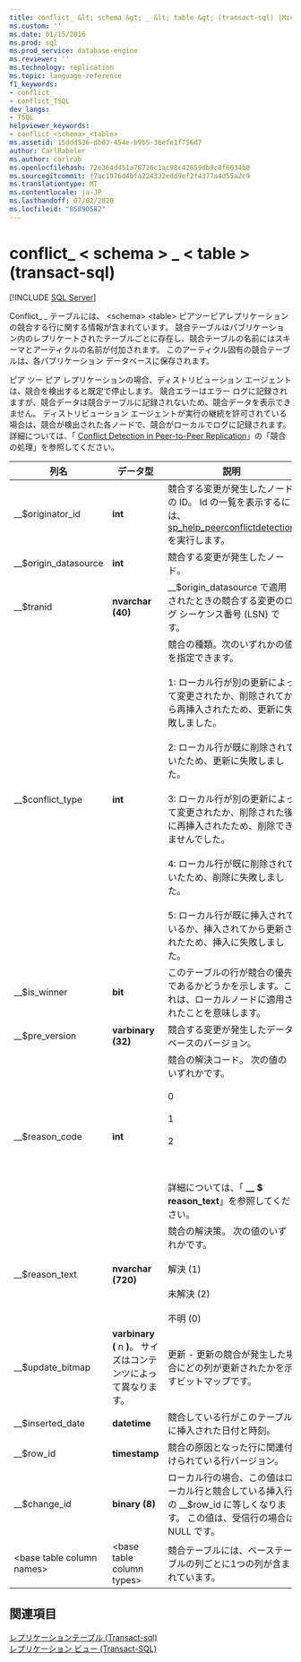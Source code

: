 ```yaml
---
title: conflict_ &lt; schema &gt; _ &lt; table &gt; (transact-sql) |Microsoft Docs
ms.custom: ''
ms.date: 01/15/2016
ms.prod: sql
ms.prod_service: database-engine
ms.reviewer: ''
ms.technology: replication
ms.topic: language-reference
f1_keywords:
- conflict_
- conflict_TSQL
dev_langs:
- TSQL
helpviewer_keywords:
- conflict_<schema>_<table>
ms.assetid: 15ddd536-db03-454e-b9b5-36efe1f756d7
author: CarlRabeler
ms.author: carlrab
ms.openlocfilehash: 72e364d451a78726c1ac98c42659db9c8f6034b0
ms.sourcegitcommit: f7ac1976d4bfa224332edd9ef2f4377a4d55a2c9
ms.translationtype: MT
ms.contentlocale: ja-JP
ms.lasthandoff: 07/02/2020
ms.locfileid: "85890582"
---
```

# <a name="conflict_ltschemagt_lttablegt-transact-sql"></a>conflict_ &lt; schema &gt; _ &lt; table &gt; (transact-sql)
[!INCLUDE [SQL Server](../../includes/applies-to-version/sqlserver.md)]

  Conflict_ _ テーブルには、 \<schema> \<table> ピアツーピアレプリケーションの競合する行に関する情報が含まれています。 競合テーブルはパブリケーション内のレプリケートされたテーブルごとに存在し、競合テーブルの名前にはスキーマとアーティクルの名前が付加されます。 このアーティクル固有の競合テーブルは、各パブリケーション データベースに保存されます。  
  
 ピア ツー ピア レプリケーションの場合、ディストリビューション エージェントは、競合を検出すると既定で停止します。 競合エラーはエラー ログに記録されますが、競合データは競合テーブルに記録されないため、競合データを表示できません。 ディストリビューション エージェントが実行の継続を許可されている場合は、競合が検出された各ノードで、競合がローカルでログに記録されます。 詳細については、「 [Conflict Detection in Peer-to-Peer Replication](../../relational-databases/replication/transactional/peer-to-peer-conflict-detection-in-peer-to-peer-replication.md)」の「競合の処理」を参照してください。  
  
|列名|データ型|説明|  
|-----------------|---------------|-----------------|  
|__$originator_id|**int**|競合する変更が発生したノードの ID。 Id の一覧を表示するには、 [sp_help_peerconflictdetection](../../relational-databases/system-stored-procedures/sp-help-peerconflictdetection-transact-sql.md)を実行します。|  
|__$origin_datasource|**int**|競合する変更が発生したノード。|  
|__$tranid|**nvarchar (40)**|__$origin_datasource で適用されたときの競合する変更のログ シーケンス番号 (LSN) です。|  
|__$conflict_type|**int**|競合の種類。次のいずれかの値を指定できます。<br /><br /> 1: ローカル行が別の更新によって変更されたか、削除されてから再挿入されたため、更新に失敗しました。<br /><br /> 2: ローカル行が既に削除されていたため、更新に失敗しました。<br /><br /> 3: ローカル行が別の更新によって変更されたか、削除された後に再挿入されたため、削除できませんでした。<br /><br /> 4: ローカル行が既に削除されていたため、削除に失敗しました。<br /><br /> 5: ローカル行が既に挿入されているか、挿入されてから更新されたため、挿入に失敗しました。|  
|__$is_winner|**bit**|このテーブルの行が競合の優先であるかどうかを示します。これは、ローカルノードに適用されたことを意味します。|  
|__$pre_version|**varbinary (32)**|競合する変更が発生したデータベースのバージョン。|  
|__$reason_code|**int**|競合の解決コード。 次の値のいずれかです。<br /><br /> 0<br /><br /> 1<br /><br /> 2<br /><br /> <br /><br /> 詳細については、「 **__ $ reason_text**」を参照してください。|  
|__$reason_text|**nvarchar (720)**|競合の解決策。 次の値のいずれかです。<br /><br /> 解決 (1)<br /><br /> 未解決 (2)<br /><br /> 不明 (0)|  
|__$update_bitmap|**varbinary (** *n* **)**。 サイズはコンテンツによって異なります。|更新 - 更新の競合が発生した場合にどの列が更新されたかを示すビットマップです。|  
|__$inserted_date|**datetime**|競合している行がこのテーブルに挿入された日付と時刻。|  
|__$row_id|**timestamp**|競合の原因となった行に関連付けられている行バージョン。|  
|__$change_id|**binary (8)**|ローカル行の場合、この値はローカル行と競合している挿入行の __$row_id に等しくなります。 この値は、受信行の場合は NULL です。|  
|\<base table column names>|\<base table column types>|競合テーブルには、ベーステーブルの列ごとに1つの列が含まれています。|  
  
## <a name="see-also"></a>関連項目  
 [レプリケーションテーブル &#40;Transact-sql&#41;](../../relational-databases/system-tables/replication-tables-transact-sql.md)   
 [レプリケーション ビュー &#40;Transact-SQL&#41;](../../relational-databases/system-views/replication-views-transact-sql.md)  
  
  
